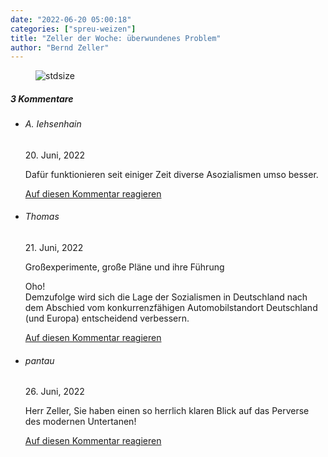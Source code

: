 ```yaml
---
date: "2022-06-20 05:00:18"
categories: ["spreu-weizen"]
title: "Zeller der Woche: überwundenes Problem"
author: "Bernd Zeller"
---
```



<figure>
<img src="https://www.publicomag.com/wp-content/uploads/2022/06/überwundenes-Problem.jpg" alt=stdsize>
</figure>


<!--more-->
<h5 class="comments-h">
3 Kommentare </h5>
<ul class="commentlist">
<li class="comment even thread-even depth-1 clearfix" id="li-comment-118335">
<h6 class="author">A. Iehsenhain</h6> <span class="date">20. Juni, 2022</span>



Dafür funktionieren seit einiger Zeit diverse Asozialismen umso besser.

<a rel="nofollow" class="comment-reply-link" href="#comment-118335" data-commentid="118335" data-postid="15698" data-belowelement="comment-118335" data-respondelement="respond" data-replyto="Antworte auf A. Iehsenhain" aria-label="Antworte auf A. Iehsenhain">Auf diesen Kommentar reagieren</a> 


</li>
<li class="comment odd alt thread-odd thread-alt depth-1 clearfix" id="li-comment-118336">
<h6 class="author">Thomas</h6> <span class="date">21. Juni, 2022</span>



Großexperimente, große Pläne und ihre Führung

Oho!<br>
Demzufolge wird sich die Lage der Sozialismen in Deutschland nach dem Abschied vom konkurrenzfähigen Automobilstandort Deutschland (und Europa) entscheidend verbessern.

<a rel="nofollow" class="comment-reply-link" href="#comment-118336" data-commentid="118336" data-postid="15698" data-belowelement="comment-118336" data-respondelement="respond" data-replyto="Antworte auf Thomas" aria-label="Antworte auf Thomas">Auf diesen Kommentar reagieren</a> 


</li>
<li class="comment even thread-even depth-1 clearfix" id="li-comment-118354">
<h6 class="author">pantau</h6> <span class="date">26. Juni, 2022</span>



Herr Zeller, Sie haben einen so herrlich klaren Blick auf das Perverse des modernen Untertanen!

<a rel="nofollow" class="comment-reply-link" href="#comment-118354" data-commentid="118354" data-postid="15698" data-belowelement="comment-118354" data-respondelement="respond" data-replyto="Antworte auf pantau" aria-label="Antworte auf pantau">Auf diesen Kommentar reagieren</a> 


</li>
</ul>
